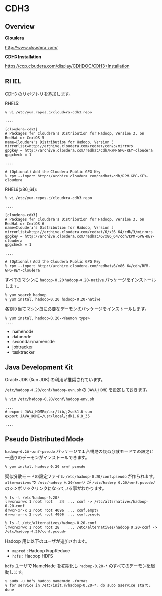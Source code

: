 # CDH3

## Overview

**Cloudera**

<http://www.cloudera.com/>

**CDH3 Installation**

<https://ccp.cloudera.com/display/CDHDOC/CDH3+Installation>


## RHEL 

CDH3 のリポジトリを追加します。

RHEL5:

    % vi /etc/yum.repos.d/cloudera-cdh3.repo

    ....

    [cloudera-cdh3]
    # Packages for Cloudera's Distribution for Hadoop, Version 3, on RedHat or CentOS 5
    name=Cloudera's Distribution for Hadoop, Version 3
    mirrorlist=http://archive.cloudera.com/redhat/cdh/3/mirrors
    gpgkey = http://archive.cloudera.com/redhat/cdh/RPM-GPG-KEY-cloudera
    gpgcheck = 1

    ....

    # (Optional) Add the Cloudera Public GPG Key
    % rpm --import http://archive.cloudera.com/redhat/cdh/RPM-GPG-KEY-cloudera

RHEL6(x86\_64):

    % vi /etc/yum.repos.d/cloudera-cdh3.repo

    ....

    [cloudera-cdh3]
    # Packages for Cloudera's Distribution for Hadoop, Version 3, on RedHat or CentOS 6
    name=Cloudera's Distribution for Hadoop, Version 3
    mirrorlist=http://archive.cloudera.com/redhat/6/x86_64/cdh/3/mirrors
    gpgkey = http://archive.cloudera.com/redhat/6/x86_64/cdh/RPM-GPG-KEY-cloudera
    gpgcheck = 1

    ....

    # (Optional) Add the Cloudera Public GPG Key
    % rpm --import http://archive.cloudera.com/redhat/6/x86_64/cdh/RPM-GPG-KEY-cloudera

すべてのマシンに `hadoop-0.20` `hadoop-0.20-native` パッケージをインストールします。

    % yum search hadoop
    % yum install hadoop-0.20 hadoop-0.20-native

各割り当てマシン毎に必要なデーモンのパッケージをインストールします。

    % yum install hadoop-0.20-<daemon type>
    ....

* namenode
* datanode
* secondarynamenode
* jobtracker
* tasktracker


## Java Development Kit

Oracle JDK (Sun JDK) の利用が推奨されています。

`/etc/hadoop-0.20/conf/hadoop-evn.sh` の `JAVA_HOME` を設定しておきます。

    % vim /etc/hadoop-0.20/conf/hadoop-env.sh

    ....
    # export JAVA_HOME=/usr/lib/j2sdk1.6-sun
    export JAVA_HOME=/usr/local/jdk1.6.0_35

    ....


## Pseudo Distributed Mode 

`hadoop-0.20-conf-pseudo` パッケージで１台構成の疑似分散モードでの設定と一通りのデーモンがインストールできます。

    % yum install hadoop-0.20-conf-pseudo

疑似分散モードの設定ファイル `/etc/hadoop-0.20/conf.pseudo` が作られます。 `alternatives` で `/etc/hadoop-0.20/conf/` が `/etc/hadoop-0.20/conf.pseudo/` のシンボリックリンクになっている事がわかります。

    % ls -l /etc/hadoop-0.20/
    lrwxrwxrwx 1 root root   34  ... conf -> /etc/alternatives/hadoop-0.20-conf
    drwxr-xr-x 2 root root 4096  ... conf.empty
    drwxr-xr-x 2 root root 4096  ... conf.pseudo

    % ls -l /etc/alternatives/hadoop-0.20-conf
    lrwxrwxrwx 1 root root 28    ... /etc/alternatives/hadoop-0.20-conf -> /etc/hadoop-0.20/conf.pseudo

Hadoop 用に以下のユーザが追加されます。

* ``mapred`` : Hadoop MapReduce
* ``hdfs`` : Hadoop HDFS

`hdfs` ユーザで NameNode を初期化し `hadoop-0.20-*` のすべてのデーモンを起動します。

    % sudo -u hdfs hadoop namenode -format
    % for service in /etc/init.d/hadoop-0.20-*; do sudo $service start; done

